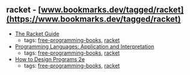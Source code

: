 racket - [www.bookmarks.dev/tagged/racket](https://www.bookmarks.dev/tagged/racket)
---
* [The Racket Guide](http://docs.racket-lang.org/guide/index.html)
    * tags: [free-programming-books](../tagged/free-programming-books.md), [racket](../tagged/racket.md)
* [Programming Languages: Application and Interpretation](http://cs.brown.edu/courses/cs173/2012/book/index.html)
    * tags: [free-programming-books](../tagged/free-programming-books.md), [racket](../tagged/racket.md)
* [How to Design Programs 2e](http://www.ccs.neu.edu/home/matthias/HtDP2e/)
    * tags: [free-programming-books](../tagged/free-programming-books.md), [racket](../tagged/racket.md)

